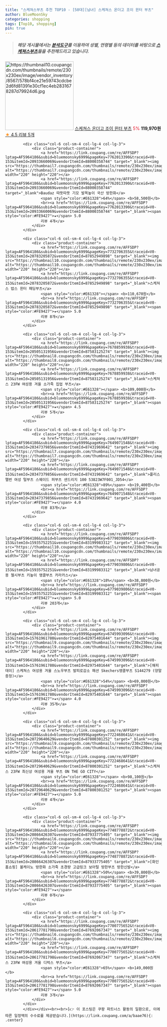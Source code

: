 ```yaml
---
title: "스케쳐스부츠 추천 TOP10 - [50대][남녀] 스케쳐스 온더고 조이 윈터 부츠"
author: BlueMoonSky
categories: shopping
tags: [Top10, shopping]
pin: true
---
```


> ##### 해당 게시물에서는 [**분석도구**](https://itemscout.io/)를 이용하여 **성별**, **연령별** 등의 데이터를 바탕으로 [**스케쳐스부츠**](https://link.coupang.com/a/baae76)들을 추천해드리고 있습니다.
<div class="container"><div class="row">
            <div class="col-6 col-sm-4 col-lg-4 col-lg-3">
                <div class="product-container">
                    <a href="https://link.coupang.com/re/AFFSDP?lptag=AF5964186&subid=bluemoonsky6999&pageKey=7703850370&traceid=V0-153&itemId=20633320295&vendorItemId=87707279065" target="_blank"><img src="https://thumbnail10.coupangcdn.com/thumbnails/remote/230x230ex/image/vendor_inventory/8567/578bf4ce21e59743cdcbe2d6fd81391e30cf1ec4eb2831678287d79924d6.jpg" alt="https://thumbnail10.coupangcdn.com/thumbnails/remote/230x230ex/image/vendor_inventory/8567/578bf4ce21e59743cdcbe2d6fd81391e30cf1ec4eb2831678287d79924d6.jpg" width="220" height="220"></a>
                    <a href="https://link.coupang.com/re/AFFSDP?lptag=AF5964186&subid=bluemoonsky6999&pageKey=7703850370&traceid=V0-153&itemId=20633320295&vendorItemId=87707279065" target="_blank">스케쳐스 온더고 조이 윈터 부츠</a>
                    <span style="color:#E61328">5%</span> <b>119,970원</b>
                    <br><a href="https://link.coupang.com/re/AFFSDP?lptag=AF5964186&subid=bluemoonsky6999&pageKey=7703850370&traceid=V0-153&itemId=20633320295&vendorItemId=87707279065" target="_blank"><span style="color:#FE9427">★</span> 4.5
                    리뷰 5개</a>
                </div>
            </div>
            
            <div class="col-6 col-sm-4 col-lg-4 col-lg-3">
                <div class="product-container">
                    <a href="https://link.coupang.com/re/AFFSDP?lptag=AF5964186&subid=bluemoonsky6999&pageKey=7762013390&traceid=V0-153&itemId=20933660069&vendorItemId=88000358744" target="_blank"><img src="https://thumbnail7.coupangcdn.com/thumbnails/remote/230x230ex/image/vendor_inventory/5b45/59e4f6b158be3e13393295b84924d06a4748d5e326f1bce08a518a1b21e6.jpg" alt="https://thumbnail7.coupangcdn.com/thumbnails/remote/230x230ex/image/vendor_inventory/5b45/59e4f6b158be3e13393295b84924d06a4748d5e326f1bce08a518a1b21e6.jpg" width="220" height="220"></a>
                    <a href="https://link.coupang.com/re/AFFSDP?lptag=AF5964186&subid=bluemoonsky6999&pageKey=7762013390&traceid=V0-153&itemId=20933660069&vendorItemId=88000358744" target="_blank">Baudaz 따뜻따뜻 기모 발목높이 국산 방한화</a>
                    <span style="color:#E61328">64%</span> <b>58,500원</b>
                    <br><a href="https://link.coupang.com/re/AFFSDP?lptag=AF5964186&subid=bluemoonsky6999&pageKey=7762013390&traceid=V0-153&itemId=20933660069&vendorItemId=88000358744" target="_blank"><span style="color:#FE9427">★</span> 5.0
                    리뷰 4개</a>
                </div>
            </div>
            
            <div class="col-6 col-sm-4 col-lg-4 col-lg-3">
                <div class="product-container">
                    <a href="https://link.coupang.com/re/AFFSDP?lptag=AF5964186&subid=bluemoonsky6999&pageKey=7732706355&traceid=V0-153&itemId=20783205872&vendorItemId=87852949898" target="_blank"><img src="https://thumbnail10.coupangcdn.com/thumbnails/remote/230x230ex/image/vendor_inventory/dbb3/949b7c7193e261b0788ad8df2bc24a89553b160442035b3ac95c5e34692f.jpg" alt="https://thumbnail10.coupangcdn.com/thumbnails/remote/230x230ex/image/vendor_inventory/dbb3/949b7c7193e261b0788ad8df2bc24a89553b160442035b3ac95c5e34692f.jpg" width="220" height="220"></a>
                    <a href="https://link.coupang.com/re/AFFSDP?lptag=AF5964186&subid=bluemoonsky6999&pageKey=7732706355&traceid=V0-153&itemId=20783205872&vendorItemId=87852949898" target="_blank">스케쳐스 밥스 윈터 패딩부츠</a>
                    <span style="color:#E61328"></span> <b>110,670원</b>
                    <br><a href="https://link.coupang.com/re/AFFSDP?lptag=AF5964186&subid=bluemoonsky6999&pageKey=7732706355&traceid=V0-153&itemId=20783205872&vendorItemId=87852949898" target="_blank"><span style="color:#FE9427">★</span> 5.0
                    리뷰 8개</a>
                </div>
            </div>
            
            <div class="col-6 col-sm-4 col-lg-4 col-lg-3">
                <div class="product-container">
                    <a href="https://link.coupang.com/re/AFFSDP?lptag=AF5964186&subid=bluemoonsky6999&pageKey=7678859938&traceid=V0-153&itemId=20505131956&vendorItemId=87583125274" target="_blank"><img src="https://thumbnail8.coupangcdn.com/thumbnails/remote/230x230ex/image/vendor_inventory/35a8/0af3a60f580fc48d02a064823a486bfd583dff51f23f686fa3e3d2415d2f.jpg" alt="https://thumbnail8.coupangcdn.com/thumbnails/remote/230x230ex/image/vendor_inventory/35a8/0af3a60f580fc48d02a064823a486bfd583dff51f23f686fa3e3d2415d2f.jpg" width="220" height="220"></a>
                    <a href="https://link.coupang.com/re/AFFSDP?lptag=AF5964186&subid=bluemoonsky6999&pageKey=7678859938&traceid=V0-153&itemId=20505131956&vendorItemId=87583125274" target="_blank">스케쳐스 23FW 여성용 겨울 소가죽 집업 부츠</a>
                    <span style="color:#E61328"></span> <b>109,000원</b>
                    <br><a href="https://link.coupang.com/re/AFFSDP?lptag=AF5964186&subid=bluemoonsky6999&pageKey=7678859938&traceid=V0-153&itemId=20505131956&vendorItemId=87583125274" target="_blank"><span style="color:#FE9427">★</span> 4.5
                    리뷰 5개</a>
                </div>
            </div>
            
            <div class="col-6 col-sm-4 col-lg-4 col-lg-3">
                <div class="product-container">
                    <a href="https://link.coupang.com/re/AFFSDP?lptag=AF5964186&subid=bluemoonsky6999&pageKey=7649071548&traceid=V0-153&itemId=20347379856&vendorItemId=87431969642" target="_blank"><img src="https://thumbnail7.coupangcdn.com/thumbnails/remote/230x230ex/image/vendor_inventory/be81/435bda41e5f472997996d74e8a6ff8b7c004d85dc3c33ee32833133a334d.jpg" alt="https://thumbnail7.coupangcdn.com/thumbnails/remote/230x230ex/image/vendor_inventory/be81/435bda41e5f472997996d74e8a6ff8b7c004d85dc3c33ee32833133a334d.jpg" width="220" height="220"></a>
                    <a href="https://link.coupang.com/re/AFFSDP?lptag=AF5964186&subid=bluemoonsky6999&pageKey=7649071548&traceid=V0-153&itemId=20347379856&vendorItemId=87431969642" target="_blank">플리스멜번 여성 털부츠 스웨이드 퍼부츠 샌드리지 100 53823W7F001_JD54</a>
                    <span style="color:#E61328">89%</span> <b>19,400원</b>
                    <br><a href="https://link.coupang.com/re/AFFSDP?lptag=AF5964186&subid=bluemoonsky6999&pageKey=7649071548&traceid=V0-153&itemId=20347379856&vendorItemId=87431969642" target="_blank"><span style="color:#FE9427">★</span> 4.0
                    리뷰 83개</a>
                </div>
            </div>
            
            <div class="col-6 col-sm-4 col-lg-4 col-lg-3">
                <div class="product-container">
                    <a href="https://link.coupang.com/re/AFFSDP?lptag=AF5964186&subid=bluemoonsky6999&pageKey=6779039806&traceid=V0-153&itemId=15935752251&vendorItemId=83199983312" target="_blank"><img src="https://thumbnail10.coupangcdn.com/thumbnails/remote/230x230ex/image/vendor_inventory/3028/1dc3a78561e8676a6564ad9e8ff3d569b6499d1d211349fb4c1548c13856.jpg" alt="https://thumbnail10.coupangcdn.com/thumbnails/remote/230x230ex/image/vendor_inventory/3028/1dc3a78561e8676a6564ad9e8ff3d569b6499d1d211349fb4c1548c13856.jpg" width="220" height="220"></a>
                    <a href="https://link.coupang.com/re/AFFSDP?lptag=AF5964186&subid=bluemoonsky6999&pageKey=6779039806&traceid=V0-153&itemId=15935752251&vendorItemId=83199983312" target="_blank">남녀공용 첼시부츠 키높이 앵클부츠 카라카스</a>
                    <span style="color:#E61328">18%</span> <b>38,800원</b>
                    <br><a href="https://link.coupang.com/re/AFFSDP?lptag=AF5964186&subid=bluemoonsky6999&pageKey=6779039806&traceid=V0-153&itemId=15935752251&vendorItemId=83199983312" target="_blank"><span style="color:#FE9427">★</span> 5.0
                    리뷰 203개</a>
                </div>
            </div>
            
            <div class="col-6 col-sm-4 col-lg-4 col-lg-3">
                <div class="product-container">
                    <a href="https://link.coupang.com/re/AFFSDP?lptag=AF5964186&subid=bluemoonsky6999&pageKey=6745993096&traceid=V0-153&itemId=15761961780&vendorItemId=82975401644" target="_blank"><img src="https://thumbnail9.coupangcdn.com/thumbnails/remote/230x230ex/image/vendor_inventory/f768/8767e393b7a4c73985fe49085066792c54b32eeff268d789ed512f2ab120.jpg" alt="https://thumbnail9.coupangcdn.com/thumbnails/remote/230x230ex/image/vendor_inventory/f768/8767e393b7a4c73985fe49085066792c54b32eeff268d789ed512f2ab120.jpg" width="220" height="220"></a>
                    <a href="https://link.coupang.com/re/AFFSDP?lptag=AF5964186&subid=bluemoonsky6999&pageKey=6745993096&traceid=V0-153&itemId=15761961780&vendorItemId=82975401644" target="_blank">[해피데이] 스케쳐스 여성용 겨울 스노우부츠 발피로감소 패션 Skechers앵클부츠 S144279 (양말증정)</a>
                    <span style="color:#E61328">54%</span> <b>69,000원</b>
                    <br><a href="https://link.coupang.com/re/AFFSDP?lptag=AF5964186&subid=bluemoonsky6999&pageKey=6745993096&traceid=V0-153&itemId=15761961780&vendorItemId=82975401644" target="_blank"><span style="color:#FE9427">★</span> 4.0
                    리뷰 35개</a>
                </div>
            </div>
            
            <div class="col-6 col-sm-4 col-lg-4 col-lg-3">
                <div class="product-container">
                    <a href="https://link.coupang.com/re/AFFSDP?lptag=AF5964186&subid=bluemoonsky6999&pageKey=7722468641&traceid=V0-153&itemId=20729640629&vendorItemId=87800301252" target="_blank"><img src="https://thumbnail9.coupangcdn.com/thumbnails/remote/230x230ex/image/vendor_inventory/6461/8c7b3905aa403761810553c94f0b07f4962a28527cd319b5a66c2c66abcb.jpg" alt="https://thumbnail9.coupangcdn.com/thumbnails/remote/230x230ex/image/vendor_inventory/6461/8c7b3905aa403761810553c94f0b07f4962a28527cd319b5a66c2c66abcb.jpg" width="220" height="220"></a>
                    <a href="https://link.coupang.com/re/AFFSDP?lptag=AF5964186&subid=bluemoonsky6999&pageKey=7722468641&traceid=V0-153&itemId=20729640629&vendorItemId=87800301252" target="_blank">스케쳐스 23FW 최신상 여성용 겨울 부츠 ON THE GO CITY</a>
                    <span style="color:#E61328"></span> <b>98,100원</b>
                    <br><a href="https://link.coupang.com/re/AFFSDP?lptag=AF5964186&subid=bluemoonsky6999&pageKey=7722468641&traceid=V0-153&itemId=20729640629&vendorItemId=87800301252" target="_blank"><span style="color:#FE9427">★</span> 5.0
                    리뷰 4개</a>
                </div>
            </div>
            
            <div class="col-6 col-sm-4 col-lg-4 col-lg-3">
                <div class="product-container">
                    <a href="https://link.coupang.com/re/AFFSDP?lptag=AF5964186&subid=bluemoonsky6999&pageKey=7748778872&traceid=V0-153&itemId=20866426307&vendorItemId=87933775405" target="_blank"><img src="https://thumbnail6.coupangcdn.com/thumbnails/remote/230x230ex/image/vendor_inventory/a76c/1b9d56faa58c5cb5eb49a20c5d1a5b0348b64cd522c7193c64d7998d6ee7.jpg" alt="https://thumbnail6.coupangcdn.com/thumbnails/remote/230x230ex/image/vendor_inventory/a76c/1b9d56faa58c5cb5eb49a20c5d1a5b0348b64cd522c7193c64d7998d6ee7.jpg" width="220" height="220"></a>
                    <a href="https://link.coupang.com/re/AFFSDP?lptag=AF5964186&subid=bluemoonsky6999&pageKey=7748778872&traceid=V0-153&itemId=20866426307&vendorItemId=87933775405" target="_blank">[화인홈쇼핑] 볼케이노 방한화 소가죽 초경량 고급밍크 보아털 방한부츠 방한신발</a>
                    <span style="color:#E61328">50%</span> <b>39,800원</b>
                    <br><a href="https://link.coupang.com/re/AFFSDP?lptag=AF5964186&subid=bluemoonsky6999&pageKey=7748778872&traceid=V0-153&itemId=20866426307&vendorItemId=87933775405" target="_blank"><span style="color:#FE9427">★</span> 
                    리뷰 0개</a>
                </div>
            </div>
            
            <div class="col-6 col-sm-4 col-lg-4 col-lg-3">
                <div class="product-container">
                    <a href="https://link.coupang.com/re/AFFSDP?lptag=AF5964186&subid=bluemoonsky6999&pageKey=7700775652&traceid=V0-153&itemId=20617781798&vendorItemId=87692067347" target="_blank"><img src="https://thumbnail6.coupangcdn.com/thumbnails/remote/230x230ex/image/vendor_inventory/403e/877bf9f940fdddea985bbd4e2b1c82c8070b2de3d60bf0640c627a651733.jpg" alt="https://thumbnail6.coupangcdn.com/thumbnails/remote/230x230ex/image/vendor_inventory/403e/877bf9f940fdddea985bbd4e2b1c82c8070b2de3d60bf0640c627a651733.jpg" width="220" height="220"></a>
                    <a href="https://link.coupang.com/re/AFFSDP?lptag=AF5964186&subid=bluemoonsky6999&pageKey=7700775652&traceid=V0-153&itemId=20617781798&vendorItemId=87692067347" target="_blank">스케쳐스 23FW 여성용 겨울 디럭스 부츠</a>
                    <span style="color:#E61328">65%</span> <b>149,000원</b>
                    <br><a href="https://link.coupang.com/re/AFFSDP?lptag=AF5964186&subid=bluemoonsky6999&pageKey=7700775652&traceid=V0-153&itemId=20617781798&vendorItemId=87692067347" target="_blank"><span style="color:#FE9427">★</span> 5.0
                    리뷰 3개</a>
                </div>
            </div>
            </div></div><br><br>[👉 이 포스팅은 쿠팡 파트너스 활동의 일환으로, 이에 따른 일정액의 수수료를 제공받습니다.](https://link.coupang.com/a/baae76){: .center}